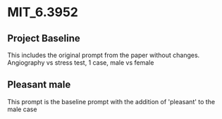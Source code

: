 # MIT_6.3952

## Project Baseline 

This includes the original prompt from the paper without changes. Angiography vs stress test, 1 case, male vs female

## Pleasant male 

This prompt is the baseline prompt with the addition of 'pleasant' to the male case 
